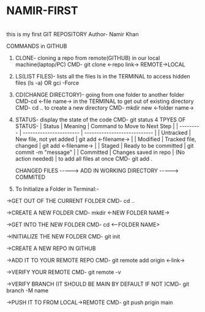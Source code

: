 # NAMIR-FIRST
<br>
this is my first GIT REPOSITORY 
Author- Namir Khan

COMMANDS in GITHUB
1)  CLONE- cloning a repo from remote(GITHUB) in our local machine(laptop/PC)
    CMD- git clone <-repo link-> REMOTE->LOCAL

2)  LS(LIST FILES)- lists all the files 
    ls in the TERMINAL to access hidden files (ls -a) OR gci -Force
  
3)    CD(CHANGE DIRECTORY)- going from one folder to another folder CMD-cd <-file name-> in the TERMINAL
      to get out of existing directory CMD- cd ..
      to create a new directory CMD- mkdir new <-folder name->  

4)  STATUS- display the state of the code
    CMD- git status
    4 TPYES OF STATUS- 
    | Status    | Meaning                 | Command to Move to Next Step |
    | --------- | ----------------------- | ---------------------------- |
    | Untracked | New file, not yet added |  git add <-filename->        | 
    | Modified  | Tracked file, changed   |  git add <-filename->        |
    | Staged    | Ready to be committed   |  git commit -m "message"     |
    | Committed | Changes saved in repo   | (No action needed)           |
    to add all files at once CMD- git add .

    CHANGED FILES -----> ADD IN WORKING DIRECTORY -----> COMMITED


5) To Initialize a Folder in Terminal:-

->GET OUT OF THE CURRENT FOLDER CMD- cd ..

->CREATE A NEW FOLDER CMD- mkdir <-NEW FOLDER NAME->

->GET INTO THE NEW FOLDER CMD- cd <--FOLDER NAME>

->INITIALIZE THE NEW FOLDER CMD- git init

->CREATE A NEW REPO IN GITHUB

->ADD IT TO YOUR REMOTE REPO CMD- git remote add origin <-link->

->VERIFY YOUR REMOTE CMD- git remote -v

->VERIFY BRANCH (IT SHOULD BE MAIN BY DEFAULT IF NOT )CMD- git branch -M name 

->PUSH IT TO FROM LOCAL->REMOTE CMD- git push prigin main
